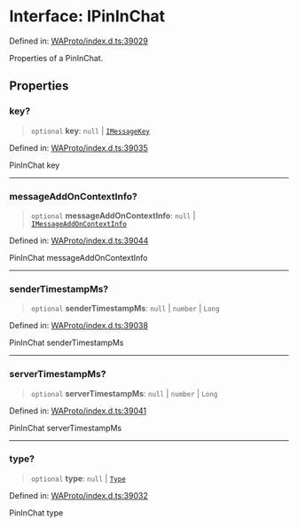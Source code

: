 # Interface: IPinInChat

Defined in: [WAProto/index.d.ts:39029](https://github.com/Fokusdotid/bail/blob/c270ba4454f95d50cec87a9d90b03360fac7058e/WAProto/index.d.ts#L39029)

Properties of a PinInChat.

## Properties

### key?

> `optional` **key**: `null` \| [`IMessageKey`](IMessageKey.md)

Defined in: [WAProto/index.d.ts:39035](https://github.com/Fokusdotid/bail/blob/c270ba4454f95d50cec87a9d90b03360fac7058e/WAProto/index.d.ts#L39035)

PinInChat key

***

### messageAddOnContextInfo?

> `optional` **messageAddOnContextInfo**: `null` \| [`IMessageAddOnContextInfo`](IMessageAddOnContextInfo.md)

Defined in: [WAProto/index.d.ts:39044](https://github.com/Fokusdotid/bail/blob/c270ba4454f95d50cec87a9d90b03360fac7058e/WAProto/index.d.ts#L39044)

PinInChat messageAddOnContextInfo

***

### senderTimestampMs?

> `optional` **senderTimestampMs**: `null` \| `number` \| `Long`

Defined in: [WAProto/index.d.ts:39038](https://github.com/Fokusdotid/bail/blob/c270ba4454f95d50cec87a9d90b03360fac7058e/WAProto/index.d.ts#L39038)

PinInChat senderTimestampMs

***

### serverTimestampMs?

> `optional` **serverTimestampMs**: `null` \| `number` \| `Long`

Defined in: [WAProto/index.d.ts:39041](https://github.com/Fokusdotid/bail/blob/c270ba4454f95d50cec87a9d90b03360fac7058e/WAProto/index.d.ts#L39041)

PinInChat serverTimestampMs

***

### type?

> `optional` **type**: `null` \| [`Type`](../namespaces/PinInChat/enumerations/Type.md)

Defined in: [WAProto/index.d.ts:39032](https://github.com/Fokusdotid/bail/blob/c270ba4454f95d50cec87a9d90b03360fac7058e/WAProto/index.d.ts#L39032)

PinInChat type
